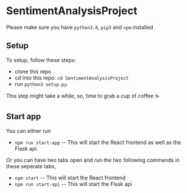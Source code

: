 # SentimentAnalysisProject

Please make sure you have `python3.8`, `pip3` and `npm` installed

## Setup
To setup, follow these steps:
* clone this repo
* cd into this repo: `cd SentimentAnalysisProject`
* run `python3 setup.py`.

This step might take a while, so, time to grab a cup of coffee :coffee:

## Start app
You can either run 

* `npm run start-app` -- This will start the React frontend as well as the Flask api.

Or you can have two tabs open and run the two following commands in these seperate tabs,
* `npm start` -- This will start the React frontend
* `npm run start-api` -- This will start the Flask api


